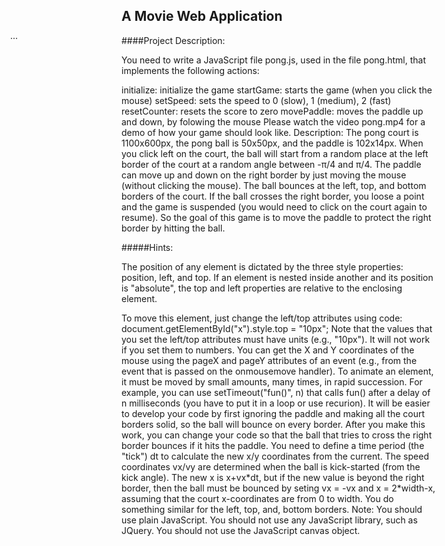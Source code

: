 ## A Movie Web Application

####Project Description:

You need to write a JavaScript file pong.js, used in the file pong.html, that implements the following actions:

initialize: initialize the game
startGame: starts the game (when you click the mouse)
setSpeed: sets the speed to 0 (slow), 1 (medium), 2 (fast)
resetCounter: resets the score to zero
movePaddle: moves the paddle up and down, by folowing the mouse
Please watch the video pong.mp4 for a demo of how your game should look like.
Description: The pong court is 1100x600px, the pong ball is 50x50px, and the paddle is 102x14px. When you click left on the court, the ball will start from a random place at the left border of the court at a random angle between -π/4 and π/4. The paddle can move up and down on the right border by just moving the mouse (without clicking the mouse). The ball bounces at the left, top, and bottom borders of the court. If the ball crosses the right border, you loose a point and the game is suspended (you would need to click on the court again to resume). So the goal of this game is to move the paddle to protect the right border by hitting the ball.

#####Hints:

The position of any element is dictated by the three style properties: position, left, and top. If an element is nested inside another and its position is "absolute", the top and left properties are relative to the enclosing element.
<p id="x" style="position: absolute; left: 50px; top: 100px;"> ... </p>
To move this element, just change the left/top attributes using code:
document.getElementById("x").style.top = "10px";
Note that the values that you set the left/top attributes must have units (e.g., "10px"). It will not work if you set them to numbers.
You can get the X and Y coordinates of the mouse using the pageX and pageY attributes of an event (e.g., from the event that is passed on the onmousemove handler).
To animate an element, it must be moved by small amounts, many times, in rapid succession. For example, you can use setTimeout("fun()", n) that calls fun() after a delay of n milliseconds (you have to put it in a loop or use recurion).
It will be easier to develop your code by first ignoring the paddle and making all the court borders solid, so the ball will bounce on every border. After you make this work, you can change your code so that the ball that tries to cross the right border bounces if it hits the paddle. You need to define a time period (the "tick") dt to calculate the new x/y coordinates from the current. The speed coordinates vx/vy are determined when the ball is kick-started (from the kick angle). The new x is x+vx*dt, but if the new value is beyond the right border, then the ball must be bounced by seting vx = -vx and x = 2*width-x, assuming that the court x-coordinates are from 0 to width. You do something similar for the left, top, and, bottom borders.
Note: You should use plain JavaScript. You should not use any JavaScript library, such as JQuery. You should not use the JavaScript canvas object.
